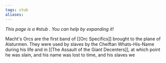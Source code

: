 ```yaml
---
tags: stub
aliases:
---
```


*This page is a #stub . You can help by expanding it!*

Macht's Orcs are the first band of [[Orc Specifics]] brought to the plane of Alaturmen. They were used by slaves by the Cheiftan Whats-His-Name during his life and in [[The Assault of the Giant Decenters]], at which point he was slain, and his name was lost to time, and his slaves we